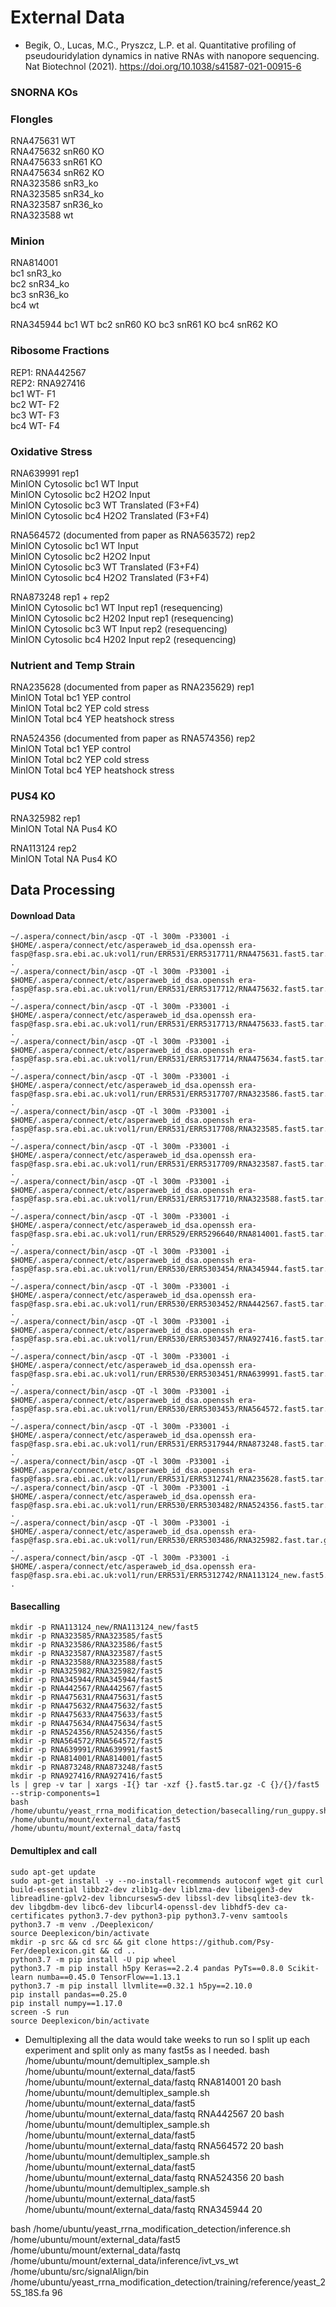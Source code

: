 # External Data 
* Begik, O., Lucas, M.C., Pryszcz, L.P. et al. Quantitative profiling of pseudouridylation dynamics in native RNAs with nanopore sequencing. Nat Biotechnol (2021). https://doi.org/10.1038/s41587-021-00915-6


### SNORNA KOs

### Flongles

RNA475631 WT  
RNA475632 snR60 KO  
RNA475633 snR61 KO  
RNA475634 snR62 KO  
RNA323586 snR3_ko  
RNA323585 snR34_ko  
RNA323587 snR36_ko  
RNA323588 wt  

### Minion
RNA814001  
bc1	snR3_ko  
bc2	snR34_ko  
bc3	snR36_ko  
bc4	wt  

RNA345944
bc1	WT
bc2	snR60 KO
bc3	snR61 KO
bc4	snR62 KO

### Ribosome Fractions
REP1: RNA442567  
REP2: RNA927416  
bc1	WT- F1  
bc2	WT- F2  
bc3	WT- F3  
bc4	WT- F4  

### Oxidative Stress
RNA639991	rep1	  
MinION	Cytosolic	bc1	WT Input  
MinION	Cytosolic	bc2	H2O2 Input  
MinION	Cytosolic	bc3	WT Translated (F3+F4)  
MinION	Cytosolic	bc4	H2O2 Translated (F3+F4)  

RNA564572 (documented from paper as RNA563572)	rep2	
MinION	Cytosolic	bc1	WT Input  
MinION	Cytosolic	bc2	H2O2 Input  
MinION	Cytosolic	bc3	WT Translated (F3+F4)  
MinION	Cytosolic	bc4	H2O2 Translated (F3+F4)  
  
  
RNA873248	rep1 + rep2	  
MinION	Cytosolic	bc1	WT Input rep1 (resequencing)  
MinION	Cytosolic	bc2	H202 Input rep1 (resequencing)  
MinION	Cytosolic	bc3	WT Input rep2 (resequencing)  
MinION	Cytosolic	bc4	H202 Input rep2 (resequencing)  

### Nutrient and Temp Strain
RNA235628 (documented from paper as RNA235629)	rep1	  
MinION	Total	bc1	YEP control  
MinION	Total	bc2	YEP cold stress  
MinION	Total	bc4	YEP heatshock stress  

RNA524356 (documented from paper as RNA574356)	rep2	  
MinION	Total	bc1	YEP control  
MinION	Total	bc2	YEP cold stress  
MinION	Total	bc4	YEP heatshock stress  

### PUS4 KO
RNA325982	rep1	  
MinION	Total	NA	Pus4 KO  
  
RNA113124	rep2	  
MinION	Total	NA	Pus4 KO  


## Data Processing

#### Download Data
```
~/.aspera/connect/bin/ascp -QT -l 300m -P33001 -i $HOME/.aspera/connect/etc/asperaweb_id_dsa.openssh era-fasp@fasp.sra.ebi.ac.uk:vol1/run/ERR531/ERR5317711/RNA475631.fast5.tar.gz .
~/.aspera/connect/bin/ascp -QT -l 300m -P33001 -i $HOME/.aspera/connect/etc/asperaweb_id_dsa.openssh era-fasp@fasp.sra.ebi.ac.uk:vol1/run/ERR531/ERR5317712/RNA475632.fast5.tar.gz .
~/.aspera/connect/bin/ascp -QT -l 300m -P33001 -i $HOME/.aspera/connect/etc/asperaweb_id_dsa.openssh era-fasp@fasp.sra.ebi.ac.uk:vol1/run/ERR531/ERR5317713/RNA475633.fast5.tar.gz .
~/.aspera/connect/bin/ascp -QT -l 300m -P33001 -i $HOME/.aspera/connect/etc/asperaweb_id_dsa.openssh era-fasp@fasp.sra.ebi.ac.uk:vol1/run/ERR531/ERR5317714/RNA475634.fast5.tar.gz .
~/.aspera/connect/bin/ascp -QT -l 300m -P33001 -i $HOME/.aspera/connect/etc/asperaweb_id_dsa.openssh era-fasp@fasp.sra.ebi.ac.uk:vol1/run/ERR531/ERR5317707/RNA323586.fast5.tar.gz .
~/.aspera/connect/bin/ascp -QT -l 300m -P33001 -i $HOME/.aspera/connect/etc/asperaweb_id_dsa.openssh era-fasp@fasp.sra.ebi.ac.uk:vol1/run/ERR531/ERR5317708/RNA323585.fast5.tar.gz .
~/.aspera/connect/bin/ascp -QT -l 300m -P33001 -i $HOME/.aspera/connect/etc/asperaweb_id_dsa.openssh era-fasp@fasp.sra.ebi.ac.uk:vol1/run/ERR531/ERR5317709/RNA323587.fast5.tar.gz .
~/.aspera/connect/bin/ascp -QT -l 300m -P33001 -i $HOME/.aspera/connect/etc/asperaweb_id_dsa.openssh era-fasp@fasp.sra.ebi.ac.uk:vol1/run/ERR531/ERR5317710/RNA323588.fast5.tar.gz .
~/.aspera/connect/bin/ascp -QT -l 300m -P33001 -i $HOME/.aspera/connect/etc/asperaweb_id_dsa.openssh era-fasp@fasp.sra.ebi.ac.uk:vol1/run/ERR529/ERR5296640/RNA814001.fast5.tar.gz .
~/.aspera/connect/bin/ascp -QT -l 300m -P33001 -i $HOME/.aspera/connect/etc/asperaweb_id_dsa.openssh era-fasp@fasp.sra.ebi.ac.uk:vol1/run/ERR530/ERR5303454/RNA345944.fast5.tar.gz .
~/.aspera/connect/bin/ascp -QT -l 300m -P33001 -i $HOME/.aspera/connect/etc/asperaweb_id_dsa.openssh era-fasp@fasp.sra.ebi.ac.uk:vol1/run/ERR530/ERR5303452/RNA442567.fast5.tar.gz .
~/.aspera/connect/bin/ascp -QT -l 300m -P33001 -i $HOME/.aspera/connect/etc/asperaweb_id_dsa.openssh era-fasp@fasp.sra.ebi.ac.uk:vol1/run/ERR530/ERR5303457/RNA927416.fast5.tar.gz .
~/.aspera/connect/bin/ascp -QT -l 300m -P33001 -i $HOME/.aspera/connect/etc/asperaweb_id_dsa.openssh era-fasp@fasp.sra.ebi.ac.uk:vol1/run/ERR530/ERR5303451/RNA639991.fast5.tar.gz .
~/.aspera/connect/bin/ascp -QT -l 300m -P33001 -i $HOME/.aspera/connect/etc/asperaweb_id_dsa.openssh era-fasp@fasp.sra.ebi.ac.uk:vol1/run/ERR530/ERR5303453/RNA564572.fast5.tar.gz .
~/.aspera/connect/bin/ascp -QT -l 300m -P33001 -i $HOME/.aspera/connect/etc/asperaweb_id_dsa.openssh era-fasp@fasp.sra.ebi.ac.uk:vol1/run/ERR531/ERR5317944/RNA873248.fast5.tar.gz .
~/.aspera/connect/bin/ascp -QT -l 300m -P33001 -i $HOME/.aspera/connect/etc/asperaweb_id_dsa.openssh era-fasp@fasp.sra.ebi.ac.uk:vol1/run/ERR531/ERR5312741/RNA235628.fast5.tar.gz
~/.aspera/connect/bin/ascp -QT -l 300m -P33001 -i $HOME/.aspera/connect/etc/asperaweb_id_dsa.openssh era-fasp@fasp.sra.ebi.ac.uk:vol1/run/ERR530/ERR5303482/RNA524356.fast5.tar.gz .
~/.aspera/connect/bin/ascp -QT -l 300m -P33001 -i $HOME/.aspera/connect/etc/asperaweb_id_dsa.openssh era-fasp@fasp.sra.ebi.ac.uk:vol1/run/ERR530/ERR5303486/RNA325982.fast.tar.gz .
~/.aspera/connect/bin/ascp -QT -l 300m -P33001 -i $HOME/.aspera/connect/etc/asperaweb_id_dsa.openssh era-fasp@fasp.sra.ebi.ac.uk:vol1/run/ERR531/ERR5312742/RNA113124_new.fast5.tar.gz .

```

#### Basecalling
```
mkdir -p RNA113124_new/RNA113124_new/fast5
mkdir -p RNA323585/RNA323585/fast5
mkdir -p RNA323586/RNA323586/fast5
mkdir -p RNA323587/RNA323587/fast5
mkdir -p RNA323588/RNA323588/fast5
mkdir -p RNA325982/RNA325982/fast5
mkdir -p RNA345944/RNA345944/fast5
mkdir -p RNA442567/RNA442567/fast5
mkdir -p RNA475631/RNA475631/fast5
mkdir -p RNA475632/RNA475632/fast5
mkdir -p RNA475633/RNA475633/fast5
mkdir -p RNA475634/RNA475634/fast5
mkdir -p RNA524356/RNA524356/fast5
mkdir -p RNA564572/RNA564572/fast5
mkdir -p RNA639991/RNA639991/fast5
mkdir -p RNA814001/RNA814001/fast5
mkdir -p RNA873248/RNA873248/fast5
mkdir -p RNA927416/RNA927416/fast5
ls | grep -v tar | xargs -I{} tar -xzf {}.fast5.tar.gz -C {}/{}/fast5 --strip-components=1
bash /home/ubuntu/yeast_rrna_modification_detection/basecalling/run_guppy.sh /home/ubuntu/mount/external_data/fast5 /home/ubuntu/mount/external_data/fastq
```

#### Demultiplex and call
```
sudo apt-get update
sudo apt-get install -y --no-install-recommends autoconf wget git curl build-essential libbz2-dev zlib1g-dev liblzma-dev libeigen3-dev libreadline-gplv2-dev libncursesw5-dev libssl-dev libsqlite3-dev tk-dev libgdbm-dev libc6-dev libcurl4-openssl-dev libhdf5-dev ca-certificates python3.7-dev python3-pip python3.7-venv samtools
python3.7 -m venv ./Deeplexicon/
source Deeplexicon/bin/activate
mkdir -p src && cd src && git clone https://github.com/Psy-Fer/deeplexicon.git && cd ..
python3.7 -m pip install -U pip wheel
python3.7 -m pip install h5py Keras==2.2.4 pandas PyTs==0.8.0 Scikit-learn numba==0.45.0 TensorFlow==1.13.1
python3.7 -m pip install llvmlite==0.32.1 h5py==2.10.0
pip install pandas==0.25.0
pip install numpy==1.17.0
screen -S run
source Deeplexicon/bin/activate
```

* Demultiplexing all the data would take weeks to run so I split up each experiment and split only as many fast5s as I needed.
bash /home/ubuntu/mount/demultiplex_sample.sh /home/ubuntu/mount/external_data/fast5 /home/ubuntu/mount/external_data/fastq RNA814001 20
bash /home/ubuntu/mount/demultiplex_sample.sh /home/ubuntu/mount/external_data/fast5 /home/ubuntu/mount/external_data/fastq RNA442567 20
bash /home/ubuntu/mount/demultiplex_sample.sh /home/ubuntu/mount/external_data/fast5 /home/ubuntu/mount/external_data/fastq RNA564572 20
bash /home/ubuntu/mount/demultiplex_sample.sh /home/ubuntu/mount/external_data/fast5 /home/ubuntu/mount/external_data/fastq RNA524356 20
bash /home/ubuntu/mount/demultiplex_sample.sh /home/ubuntu/mount/external_data/fast5 /home/ubuntu/mount/external_data/fastq RNA345944 20

bash /home/ubuntu/yeast_rrna_modification_detection/inference.sh /home/ubuntu/mount/external_data/fast5 /home/ubuntu/mount/external_data/fastq /home/ubuntu/mount/external_data/inference/ivt_vs_wt /home/ubuntu/src/signalAlign/bin /home/ubuntu/yeast_rrna_modification_detection/training/reference/yeast_25S_18S.fa 96

